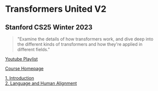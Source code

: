 # Transformers United V2
## Stanford CS25 Winter 2023

 >"Examine the details of how transformers work, and dive deep into the different kinds of transformers and how they're applied in different fields." 

[Youtube Playlist](https://www.youtube.com/watch?v=XfpMkf4rD6E&list=PLVVTN-yNn8rvEwlY8ClxDUWeVPVfdifYj)

[Course Homepage](https://web.stanford.edu/class/cs25/prev_years/2023_winter/index.html)

[1. Introduction](01_Introduction.md)  
[2. Language and Human Alignment](02_Language_and_Human_Alignment.md)  

